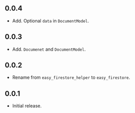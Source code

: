 ## 0.0.4
* Add. Optional `data` in `DocumentModel`.

## 0.0.3
* Add. `Documenet` and `DocumentModel`.

## 0.0.2
* Rename from `easy_firestore_helper` to `easy_firestore`.

## 0.0.1
* Initial release.
